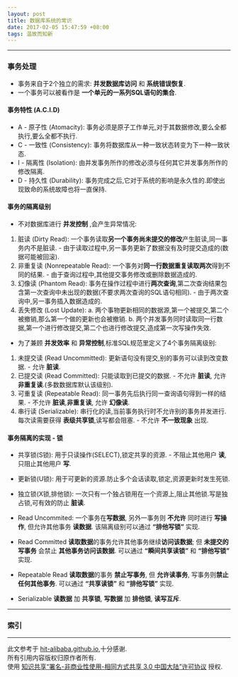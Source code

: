 ```yaml
---
layout: post
title: 数据库系统的常识
date: 2017-02-05 15:47:59 +08:00
tags: 温故而知新
---
```


***

### 事务处理

* 事务来自于2个独立的需求: **并发数据库访问** 和 **系统错误恢复**.
* 一个事务可以被看作是 **一个单元的一系列SQL语句的集合**.

#### 事务特性 (A.C.I.D)

* A - 原子性 (Atomacity): 事务必须是原子工作单元,对于其数据修改,要么全都执行,要么全都不执行.
* C - 一致性 (Consistency): 事务将数据库从一种一致状态转变为下一种一致状态.
* I - 隔离性 (Isolation): 由并发事务所作的修改必须与任何其它并发事务所作的修改隔离.
* D - 持久性 (Durability): 事务完成之后,它对于系统的影响是永久性的.即使出现致命的系统故障也将一直保持.

#### 事务的隔离级别

* 不对数据库进行 **并发控制** ,会产生异常情况:
1. 脏读 (Dirty Read): 一个事务读取**另一个事务尚未提交的修改**产生脏读,同一事务内不是脏读. - 由于读取过程中,另一事务更新了数据没有及时提交造成的(数据可能被回滚).
2. 非重复读 (Nonrepeatable Read): 一个事务对**同一行数据重复读取两次**得到不同的结果. - 由于查询过程中,其他提交事务修改或删除数据造成的.
3. 幻像读 (Phantom Read): 事务在操作过程中进行**两次查询**,第二次查询结果包含第一次查询中未出现的数据(不要求两次查询的SQL语句相同). - 由于两次查询中,另一事务插入数据造成的.
4. 丢失修改 (Lost Update): a. 两个事物更新相同的数据源,第一个被提交,第二个被撤销,那么第一个做的更新也会被撤销. b. 两个并发事务同时读取同一行数据,第一个进行修改提交,第二个也进行修改提交,造成第一次写操作失效.

* 为了兼顾 **并发效率** 和 **异常控制**,标准SQL规范里定义了4个事务隔离级别:
1. 未提交读 (Read Uncommitted): 更新语句没有提交,别的事务可以读到改变数据. - 允许 **脏读**.
2. 已提交读 (Read Committed): 只能读取到已提交的数据. - 不允许 **脏读**, 允许 **非重复读**.(多数数据库默认该级别).
3. 可重复读 (Repeatable Read): 同一事务先后执行同一查询语句得到一样的结果. - 不允许 **脏读**,**非重复读**, 允许 **幻像读**.
4. 串行读 (Serializable): 串行化的读,当前事务执行时不允许别的事务并发进行.每次读需要获得 **表级共享锁**,读写都会阻塞. - 不允许 **不一致现象** 出现.
 
#### 事务隔离的实现 - 锁

* 共享锁(S锁): 用于只读操作(SELECT),锁定共享的资源. - 不阻止其他用户 **读**, 只阻止其他用户 **写**.
* 更新锁(U锁): 用于可更新的资源.防止多个会话读取,锁定,资源更新时发生死锁.
* 独立锁(X锁,排他锁): 一次只有一个独占锁用在一个资源上,阻止其他锁.写是独占锁,可有效的防止 **脏读**.

* Read Uncommited: 一个事务在**写数据**, 另外一事务则 **不允许** 同时进行 **写操作**, 但允许其他事务 **读数据**. 该隔离级别可以通过 **“排他写锁”** 实现.
* Read Committed **读取数据**的事务允许其他事务继续**访问该数据**; 但 **未提交的写事务** 会禁止 **其他事务访问该数据**. 可以通过 **“瞬间共享读锁”** 和 **“排他写锁”** 实现.
* Repeatable Read **读取数据**的事务 **禁止写事务**, 但 **允许读事务**, 写事务则**禁止任何其他事务**. 可以通过 **“共享读锁”** 和 **“排他写锁”** 实现.
* Serializable **读数据** 加 **共享锁**, **写数据** 加 **排他锁**, **读写互斥**.

***

### 索引

***

此文参考于 [hit-alibaba.github.io][hit-alibaba.github.io],十分感谢.  
所有引用内容版权归原作者所有.  
使用 [知识共享“署名-非商业性使用-相同方式共享 3.0 中国大陆”许可协议][Lisence] 授权.

[hit-alibaba.github.io]: https://hit-alibaba.github.io/interview/
[Lisence]: https://creativecommons.org/licenses/by-nc-sa/3.0/cn/